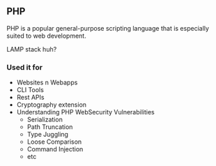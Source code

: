 ## PHP
PHP is a popular general-purpose scripting language that is especially suited to web development.

LAMP stack huh?

### Used it for
- Websites n Webapps
- CLI Tools
- Rest APIs
- Cryptography extension
- Understanding PHP WebSecurity Vulnerabilities
  - Serialization
  - Path Truncation
  - Type Juggling
  - Loose Comparison
  - Command Injection
  - etc
